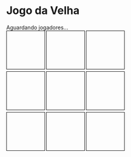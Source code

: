<!DOCTYPE html>
<html>
<head>
    <title>Jogo da Velha</title>
    <style>
        .board { display: grid; grid-template-columns: repeat(3, 100px); gap: 5px; }
        .cell { width: 100px; height: 100px; display: flex; align-items: center; justify-content: center; font-size: 2em; border: 1px solid #000; cursor: pointer; }
        .cell.X { color: red; }
        .cell.O { color: blue; }
    </style>
</head>
<body>
    <h1>Jogo da Velha</h1>
    <div id="status">Aguardando jogadores...</div>
    <div id="board" class="board">
        <div class="cell" data-index="0"></div>
        <div class="cell" data-index="1"></div>
        <div class="cell" data-index="2"></div>
        <div class="cell" data-index="3"></div>
        <div class="cell" data-index="4"></div>
        <div class="cell" data-index="5"></div>
        <div class="cell" data-index="6"></div>
        <div class="cell" data-index="7"></div>
        <div class="cell" data-index="8"></div>
    </div>
    <script src="https://cdnjs.cloudflare.com/ajax/libs/socket.io/4.0.1/socket.io.min.js"></script>
    <script>
        const socket = io('http://' + window.location.hostname + ':8000');
        let symbol = prompt("Escolha seu símbolo: X ou O");
        let room = prompt("Escolha um nome para a sala:");

        socket.emit('join_game', { room, symbol });

        socket.on('game_update', (data) => {
            document.getElementById('status').textContent = `É a vez de ${data.current_turn}`;
            const cells = document.querySelectorAll('.cell');
            cells.forEach((cell, index) => {
                cell.textContent = data.board[index];
                cell.className = `cell ${data.board[index]}`;
            });
        });

        socket.on('update_board', (data) => {
            document.querySelector(`.cell[data-index="${data.index}"]`).textContent = data.symbol;
            document.querySelector(`.cell[data-index="${data.index}"]`).className = `cell ${data.symbol}`;
        });

        socket.on('turn_change', (data) => {
            document.getElementById('status').textContent = `É a vez de ${data.current_turn}`;
        });

        socket.on('game_over', (data) => {
            document.getElementById('status').textContent = data.winner === 'Empate' ? 'O jogo terminou em empate! Reiniciando...' : `Jogador ${data.winner} venceu! Reiniciando...`;
            setTimeout(() => {
                // Após 2 segundos, o jogo é reiniciado e o status atualizado
                socket.emit('join_game', { room, symbol });
            }, 2000);
        });

        socket.on('time_up', (data) => {
            document.getElementById('status').textContent = data.message;
        });

        document.getElementById('board').addEventListener('click', (event) => {
            const cell = event.target;
            if (cell.classList.contains('cell') && cell.textContent === '' && document.getElementById('status').textContent.includes(symbol)) {
                const index = cell.dataset.index;
                socket.emit('make_move', { room, index, symbol });
            }
        });
    </script>
</body>
</html>






from flask import Flask, render_template, request
from flask_socketio import SocketIO, emit, join_room, leave_room
from flask_cors import CORS
import threading
import time

app = Flask(__name__)
app.config['SECRET_KEY'] = 'mysecret'
socketio = SocketIO(app, cors_allowed_origins="*")
CORS(app)

# Estado do tabuleiro e controle de jogadores
games = {}
TURN_TIME_LIMIT = 10  # Tempo limite em segundos para cada turno

@app.route('/')
def index():
    return render_template('jogo.html')

@socketio.on('join_game')
def join_game(data):
    room = data['room']
    player_symbol = data['symbol']
    socket_id = request.sid
    join_room(room)
    
    if room not in games:
        games[room] = {
            'board': ['' for _ in range(9)],
            'current_turn': 'X',
            'players': {'X': {'sid': None, 'color': 'red'}, 'O': {'sid': None, 'color': 'blue'}},
            'timer': None
        }
        
    games[room]['players'][player_symbol]['sid'] = socket_id
    emit('game_update', {
        'board': games[room]['board'],
        'current_turn': games[room]['current_turn'],
        'color': games[room]['players'][player_symbol]['color']
    }, room=room)

@socketio.on('make_move')
def handle_move(data):
    room = data['room']
    index = int(data['index'])
    symbol = data['symbol']
    socket_id = request.sid
    
    if room in games:
        game = games[room]
        
        if game['board'][index] == '' and symbol == game['current_turn']:
            game['board'][index] = symbol
            emit('update_board', {
                'index': index,
                'symbol': symbol,
                'color': game['players'][symbol]['color']
            }, room=room)
            
            if check_winner(game['board'], symbol):
                emit('game_over', {'winner': symbol}, room=room)
                reset_board(room)
            elif '' not in game['board']:
                emit('game_over', {'winner': 'Empate'}, room=room)
                # Reinicia o jogo após um breve atraso
                socketio.sleep(2)  # Atraso para que os jogadores vejam a mensagem de empate
                reset_board(room)
            else:
                game['current_turn'] = 'O' if symbol == 'X' else 'X'
                start_turn_timer(room)
                emit('turn_change', {
                    'current_turn': game['current_turn'],
                    'color': game['players'][game['current_turn']]['color']
                }, room=room)
        else:
            emit('error', {'message': 'Invalid move or not your turn'}, room=socket_id)
    else:
        emit('error', {'message': 'Invalid game room'}, room=socket_id)

def check_winner(board, symbol):
    win_conditions = [
        [0, 1, 2], [3, 4, 5], [6, 7, 8], # Linhas
        [0, 3, 6], [1, 4, 7], [2, 5, 8], # Colunas
        [0, 4, 8], [2, 4, 6]             # Diagonais
    ]
    return any(all(board[i] == symbol for i in condition) for condition in win_conditions)

def reset_board(room):
    game = games[room]
    game['board'] = ['' for _ in range(9)]
    game['current_turn'] = 'X'
    game['timer'] = None

def start_turn_timer(room):
    def timer_thread():
        time.sleep(TURN_TIME_LIMIT)
        game = games.get(room)
        if game and game['current_turn']:
            emit('time_up', {'message': 'Turn time expired, switching player.'}, room=room)
            game['current_turn'] = 'O' if game['current_turn'] == 'X' else 'X'
            emit('turn_change', {
                'current_turn': game['current_turn'],
                'color': game['players'][game['current_turn']]['color']
            }, room=room)
            start_turn_timer(room)  # Restart the timer for the next turn
    
    game = games[room]
    if game['timer']:
        game['timer'].cancel()
    game['timer'] = threading.Timer(TURN_TIME_LIMIT, timer_thread)
    game['timer'].start()

@socketio.on('disconnect')
def handle_disconnect():
    for room, game in games.items():
        for symbol, player in game['players'].items():
            if player['sid'] == request.sid:
                leave_room(room)
                game['players'][symbol]['sid'] = None
                if all(player['sid'] is None for player in game['players'].values()):
                    del games[room]
                break

if __name__ == '__main__':
    socketio.run(app, port=8000, debug=True, host="0.0.0.0")
